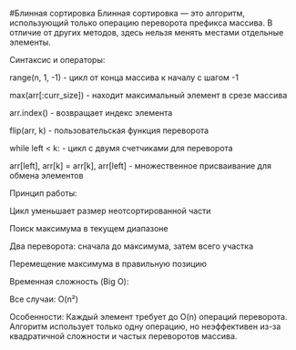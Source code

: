#Блинная сортировка
Блинная сортировка — это алгоритм, использующий только операцию переворота префикса массива. В отличие от других методов, здесь нельзя менять местами отдельные элементы.

Синтаксис и операторы:

range(n, 1, -1) - цикл от конца массива к началу с шагом -1

max(arr[:curr_size]) - находит максимальный элемент в срезе массива

arr.index() - возвращает индекс элемента

flip(arr, k) - пользовательская функция переворота

while left < k: - цикл с двумя счетчиками для переворота

arr[left], arr[k] = arr[k], arr[left] - множественное присваивание для обмена элементов

Принцип работы:

Цикл уменьшает размер неотсортированной части

Поиск максимума в текущем диапазоне

Два переворота: сначала до максимума, затем всего участка

Перемещение максимума в правильную позицию

Временная сложность (Big O):

Все случаи: O(n²)

Особенности: Каждый элемент требует до O(n) операций переворота. Алгоритм использует только одну операцию, но неэффективен из-за квадратичной сложности и частых переворотов массива.


